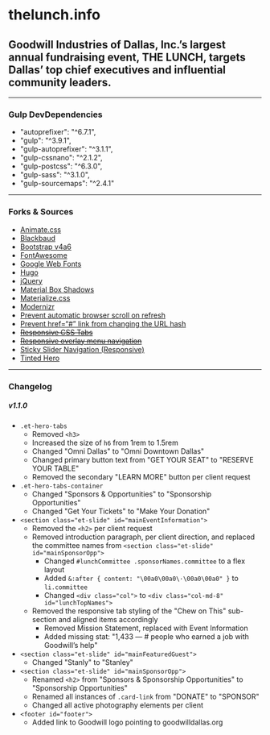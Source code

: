 # thelunch.info
## Goodwill Industries of Dallas, Inc.’s largest annual fundraising event, THE LUNCH, targets Dallas’ top chief executives and influential community leaders.

---

### Gulp DevDependencies
- "autoprefixer": "^6.7.1",
- "gulp": "^3.9.1",
- "gulp-autoprefixer": "^3.1.1",
- "gulp-cssnano": "^2.1.2",
- "gulp-postcss": "^6.3.0",
- "gulp-sass": "^3.1.0",
- "gulp-sourcemaps": "^2.4.1"

---

### Forks & Sources
- [Animate.css](https://github.com/daneden/animate.css)
- [Blackbaud](https://www.blackbaud.com/)
- [Bootstrap v4a6](https://v4-alpha.getbootstrap.com/)
- [FontAwesome](fontawesome.io)
- [Google Web Fonts](https://fonts.google.com/)
- [Hugo](gohugo.io)
- [jQuery](jquery.com)
- [Material Box Shadows](https://codepen.io/sdthornton/pen/wBZdXq)
- [Materialize.css](materializecss.com)
- [Modernizr](https://modernizr.com/)
- [Prevent automatic browser scroll on refresh](http://stackoverflow.com/questions/7035331/prevent-automatic-browser-scroll-on-refresh/18633915#18633915)
- [Prevent href=“#” link from changing the URL hash](http://stackoverflow.com/questions/20215248/prevent-href-link-from-changing-the-url-hash)
- ~~[Responsive CSS Tabs](http://codepen.io/oknoblich/pen/tfjFl)~~
- ~~[Responsive overlay menu navigation](http://codepen.io/riogrande/pen/gbXxdx)~~
- [Sticky Slider Navigation (Responsive)](http://codepen.io/ettrics/pen/WRbGRN)
- [Tinted Hero](http://codepen.io/luishj/pen/Exfyh)

---

### Changelog
##### v1.1.0
- `.et-hero-tabs`
  - Removed `<h3>`
  - Increased the size of `h6` from 1rem to 1.5rem
  - Changed "Omni Dallas" to "Omni Downtown Dallas"
  - Changed primary button text from "GET YOUR SEAT" to "RESERVE YOUR TABLE"
  - Removed the secondary "LEARN MORE" button per client request
- `.et-hero-tabs-container`
  - Changed "Sponsors & Opportunities" to "Sponsorship Opportunities"
  - Changed "Get Your Tickets" to "Make Your Donation"
- `<section class="et-slide" id="mainEventInformation">`
  - Removed the `<h2>` per client request
  - Removed introduction paragraph, per client direction, and replaced the committee names from `<section class="et-slide" id="mainSponsorOpp">`
    - Changed `#lunchCommittee .sponsorNames.committee` to a flex layout
    - Added `&:after { content: "\00a0\00a0\·\00a0\00a0" }` to `li.committee`
    - Changed `<div class="col">` to `<div class="col-md-8" id="lunchTopNames">`
  - Removed the responsive tab styling of the "Chew on This" sub-section and aligned items accordingly
    - Removed Mission Statement, replaced with Event Information
    - Added missing stat: "1,433 — # people who earned a job with Goodwill’s help"
- `<section class="et-slide" id="mainFeaturedGuest">`
  - Changed "Stanly" to "Stanley"
- `<section class="et-slide" id="mainSponsorOpp">`
  - Renamed `<h2>` from "Sponsors & Sponsorship Opportunities" to "Sponsorship Opportunities"
  - Renamed all instances of `.card-link` from "DONATE" to "SPONSOR"
  - Changed all active photography elements per client
- `<footer id="footer">`
  - Added link to Goodwill logo pointing to goodwilldallas.org
